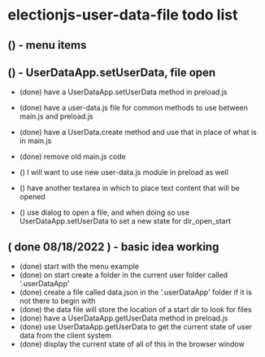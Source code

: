 # electionjs-user-data-file todo list

## () - menu items

## () - UserDataApp.setUserData, file open
* (done) have a UserDataApp.setUserData method in preload.js
* (done) have a user-data.js file for common methods to use between main.js and preload.js
* (done) have a UserData.create method and use that in place of what is in main.js
* (done) remove old main.js code

* () I will want to use new user-data.js module in preload as well

* () have another textarea in which to place text content that will be opened
* () use dialog to open a file, and when doing so use UserDataApp.setUserData to set a new state for dir\_open\_start

## ( done 08/18/2022 ) - basic idea working
* (done) start with the menu example
* (done) on start create a folder in the current user folder called '.userDataApp'
* (done) create a file called data.json in the '.userDataApp' folder if it is not there to begin with
* (done) the data file will store the location of a start dir to look for files
* (done) have a UserDataApp.getUserData method in preload.js
* (done) use UserDataApp.getUserData to get the current state of user data from the client system
* (done) display the current state of all of this in the browser window